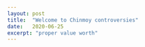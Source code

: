 ```yaml
---
layout: post
title:  "Welcome to Chinmoy controversies"
date:   2020-06-25
excerpt: "proper value worth"
---
```

